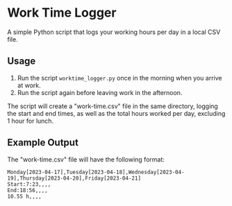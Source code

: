 # Work Time Logger

A simple Python script that logs your working hours per day in a local CSV file.

## Usage

1. Run the script `worktime_logger.py` once in the morning when you arrive at work.
2. Run the script again before leaving work in the afternoon.

The script will create a "work-time.csv" file in the same directory, logging the start and end times, as well as the total hours worked per day, excluding 1 hour for lunch.

## Example Output

The "work-time.csv" file will have the following format:

```
Monday[2023-04-17],Tuesday[2023-04-18],Wednesday[2023-04-19],Thursday[2023-04-20],Friday[2023-04-21]
Start:7:23,,,,
End:18:56,,,,
10.55 h,,,,
```